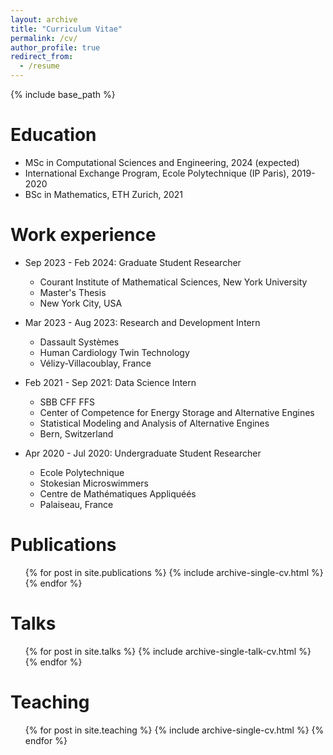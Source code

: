 ```yaml
---
layout: archive
title: "Curriculum Vitae"
permalink: /cv/
author_profile: true
redirect_from:
  - /resume
---
```


{% include base_path %}

Education
======
* MSc in Computational Sciences and Engineering, 2024 (expected)
* International Exchange Program, Ecole Polytechnique (IP Paris), 2019-2020
* BSc in Mathematics, ETH Zurich, 2021

Work experience
======
* Sep 2023 - Feb 2024: Graduate Student Researcher
  * Courant Institute of Mathematical Sciences, New York University
  * Master's Thesis
  * New York City, USA

* Mar 2023 - Aug 2023: Research and Development Intern
  * Dassault Systèmes
  * Human Cardiology Twin Technology
  * Vélizy-Villacoublay, France

* Feb 2021 - Sep 2021: Data Science Intern
  * SBB CFF FFS
  * Center of Competence for Energy Storage and Alternative Engines
  * Statistical Modeling and Analysis of Alternative Engines
  * Bern, Switzerland

* Apr 2020 - Jul 2020: Undergraduate Student Researcher
  * Ecole Polytechnique
  * Stokesian Microswimmers
  * Centre de Mathématiques Appliquéés
  * Palaiseau, France
    

Publications
======
  <ul>{% for post in site.publications %}
    {% include archive-single-cv.html %}
  {% endfor %}</ul>
  
Talks
======
  <ul>{% for post in site.talks %}
    {% include archive-single-talk-cv.html %}
  {% endfor %}</ul>
  
Teaching
======
  <ul>{% for post in site.teaching %}
    {% include archive-single-cv.html %}
  {% endfor %}</ul>
  
